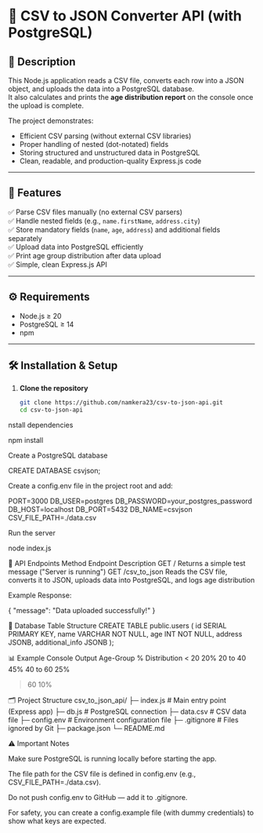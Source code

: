 # 🧩 CSV to JSON Converter API (with PostgreSQL)

## 📘 Description
This Node.js application reads a CSV file, converts each row into a JSON object, and uploads the data into a PostgreSQL database.  
It also calculates and prints the **age distribution report** on the console once the upload is complete.

The project demonstrates:
- Efficient CSV parsing (without external CSV libraries)
- Proper handling of nested (dot-notated) fields
- Storing structured and unstructured data in PostgreSQL
- Clean, readable, and production-quality Express.js code

---

## 🚀 Features
✅ Parse CSV files manually (no external CSV parsers)  
✅ Handle nested fields (e.g., `name.firstName`, `address.city`)  
✅ Store mandatory fields (`name`, `age`, `address`) and additional fields separately  
✅ Upload data into PostgreSQL efficiently  
✅ Print age group distribution after data upload  
✅ Simple, clean Express.js API  

---

## ⚙️ Requirements
- Node.js ≥ 20  
- PostgreSQL ≥ 14  
- npm  

---

## 🛠️ Installation & Setup

1. **Clone the repository**
   ```bash
   git clone https://github.com/namkera23/csv-to-json-api.git
   cd csv-to-json-api


nstall dependencies

npm install


Create a PostgreSQL database

CREATE DATABASE csvjson;


Create a config.env file in the project root and add:

PORT=3000
DB_USER=postgres
DB_PASSWORD=your_postgres_password
DB_HOST=localhost
DB_PORT=5432
DB_NAME=csvjson
CSV_FILE_PATH=./data.csv


Run the server

node index.js

📡 API Endpoints
Method	Endpoint	Description
GET	/	Returns a simple test message ("Server is running")
GET	/csv_to_json	Reads the CSV file, converts it to JSON, uploads data into PostgreSQL, and logs age distribution

Example Response:

{
  "message": "Data uploaded successfully!"
}

🧩 Database Table Structure
CREATE TABLE public.users (
  id SERIAL PRIMARY KEY,
  name VARCHAR NOT NULL,
  age INT NOT NULL,
  address JSONB,
  additional_info JSONB
);

📊 Example Console Output
Age-Group % Distribution
< 20     20%
20 to 40 45%
40 to 60 25%
> 60     10%

🗂️ Project Structure
csv_to_json_api/
├─ index.js              # Main entry point (Express app)
├─ db.js                 # PostgreSQL connection
├─ data.csv              # CSV data file
├─ config.env            # Environment configuration file
├─ .gitignore            # Files ignored by Git
├─ package.json
└─ README.md

⚠️ Important Notes

Make sure PostgreSQL is running locally before starting the app.

The file path for the CSV file is defined in config.env (e.g., CSV_FILE_PATH=./data.csv).

Do not push config.env to GitHub — add it to .gitignore.

For safety, you can create a config.example file (with dummy credentials) to show what keys are expected.